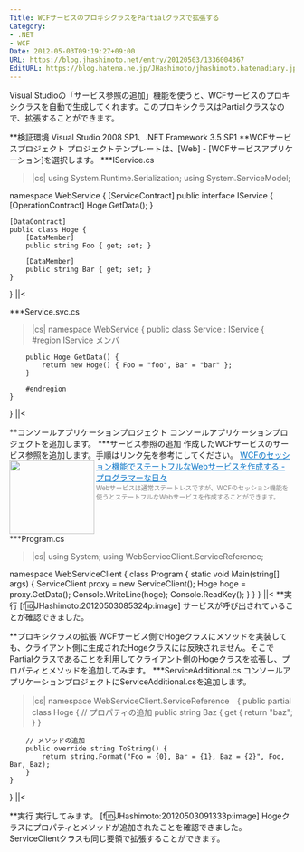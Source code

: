 ```yaml
---
Title: WCFサービスのプロキシクラスをPartialクラスで拡張する
Category:
- .NET
- WCF
Date: 2012-05-03T09:19:27+09:00
URL: https://blog.jhashimoto.net/entry/20120503/1336004367
EditURL: https://blog.hatena.ne.jp/JHashimoto/jhashimoto.hatenadiary.jp/atom/entry/12921228815717256352
---
```


Visual Studioの「サービス参照の追加」機能を使うと、WCFサービスのプロキシクラスを自動で生成してくれます。このプロキシクラスはPartialクラスなので、拡張することができます。

**検証環境
Visual Studio 2008 SP1、.NET Framework 3.5 SP1
**WCFサービスプロジェクト
プロジェクトテンプレートは、[Web] - [WCFサービスアプリケーション]を選択します。
***IService.cs
>|cs|
using System.Runtime.Serialization;
using System.ServiceModel;

namespace WebService {
    [ServiceContract]
    public interface IService {
        [OperationContract]
        Hoge GetData();
    }

    [DataContract]
    public class Hoge {
        [DataMember]
        public string Foo { get; set; }

        [DataMember]
        public string Bar { get; set; }
    }
}
||<

***Service.svc.cs
>|cs|
namespace WebService {
    public class Service : IService {
        #region IService メンバ

        public Hoge GetData() {
            return new Hoge() { Foo = "foo", Bar = "bar" };
        }

        #endregion
    }
}
||<

**コンソールアプリケーションプロジェクト
コンソールアプリケーションプロジェクトを追加します。
***サービス参照の追加
作成したWCFサービスのサービス参照を追加します。手順はリンク先を参考にしてください。
<a href="http://d.hatena.ne.jp/JHashimoto/20120408/1333866515" target="_blank" rel="nofollow"><img class="alignleft" align="left" border="0" src="http://capture.heartrails.com/150x130/shadow?http://d.hatena.ne.jp/JHashimoto/20120408/1333866515" alt="" width="150" height="130" /></a><a style="color:#0070C5;" href="http://d.hatena.ne.jp/JHashimoto/20120408/1333866515" target="_blank" rel="nofollow">WCFのセッション機能でステートフルなWebサービスを作成する - プログラマーな日々</a><a href="http://b.hatena.ne.jp/entry/http://d.hatena.ne.jp/JHashimoto/20120408/1333866515" target="_blank"><img border="0" src="http://b.hatena.ne.jp/entry/image/http://d.hatena.ne.jp/JHashimoto/20120408/1333866515" alt="" /></a><br><span style="color: #808080;font-size: 80%;">Webサービスは通常ステートレスですが、WCFのセッション機能を使うとステートフルなWebサービスを作成することができます。</span><br style="clear:both;" />
***Program.cs
>|cs|
using System;
using WebServiceClient.ServiceReference;

namespace WebServiceClient {
    class Program {
        static void Main(string[] args) {
            ServiceClient proxy = new ServiceClient();
            Hoge hoge = proxy.GetData();
            Console.WriteLine(hoge);
            Console.ReadKey();
        }
    }
}
||<
**実行
[f:id:JHashimoto:20120503085324p:image]
サービスが呼び出されていることが確認できました。

**プロキシクラスの拡張
WCFサービス側でHogeクラスにメソッドを実装しても、クライアント側に生成されたHogeクラスには反映されません。そこでPartialクラスであることを利用してクライアント側のHogeクラスを拡張し、プロパティとメソッドを追加してみます。
***ServiceAdditional.cs
コンソールアプリケーションプロジェクトにServiceAdditional.csを追加します。
>|cs|
namespace WebServiceClient.ServiceReference　{
    public partial class Hoge {
        // プロパティの追加
        public string Baz {
            get { return "baz"; }
        }

        // メソッドの追加
        public override string ToString() {
            return string.Format("Foo = {0}, Bar = {1}, Baz = {2}", Foo, Bar, Baz);
        }
    }
}
||<

**実行
実行してみます。
[f:id:JHashimoto:20120503091333p:image]
Hogeクラスにプロパティとメソッドが追加されたことを確認できました。ServiceClientクラスも同じ要領で拡張することができます。
